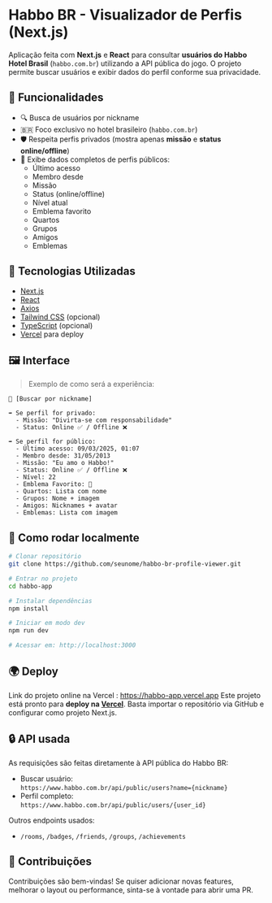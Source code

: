 # Habbo BR - Visualizador de Perfis (Next.js)

Aplicação feita com **Next.js** e **React** para consultar **usuários do Habbo Hotel Brasil** (`habbo.com.br`) utilizando a API pública do jogo. O projeto permite buscar usuários e exibir dados do perfil conforme sua privacidade.

## 🧩 Funcionalidades

- 🔍 Busca de usuários por nickname
- 🇧🇷 Foco exclusivo no hotel brasileiro (`habbo.com.br`)
- 🛡️ Respeita perfis privados (mostra apenas **missão** e **status online/offline**)
- 📖 Exibe dados completos de perfis públicos:
  - Último acesso
  - Membro desde
  - Missão
  - Status (online/offline)
  - Nível atual
  - Emblema favorito
  - Quartos
  - Grupos
  - Amigos
  - Emblemas

## 🧪 Tecnologias Utilizadas

- [Next.js](https://nextjs.org/)
- [React](https://reactjs.org/)
- [Axios](https://axios-http.com/)
- [Tailwind CSS](https://tailwindcss.com/) (opcional)
- [TypeScript](https://www.typescriptlang.org/) (opcional)
- [Vercel](https://vercel.com/) para deploy

## 🖼️ Interface

> Exemplo de como será a experiência:
```
🔎 [Buscar por nickname]

➡️ Se perfil for privado:
  - Missão: "Divirta-se com responsabilidade"
  - Status: Online ✅ / Offline ❌

➡️ Se perfil for público:
  - Último acesso: 09/03/2025, 01:07
  - Membro desde: 31/05/2013
  - Missão: "Eu amo o Habbo!"
  - Status: Online ✅ / Offline ❌
  - Nível: 22
  - Emblema Favorito: 🏅
  - Quartos: Lista com nome
  - Grupos: Nome + imagem
  - Amigos: Nicknames + avatar
  - Emblemas: Lista com imagem
```

## 🚀 Como rodar localmente

```bash
# Clonar repositório
git clone https://github.com/seunome/habbo-br-profile-viewer.git

# Entrar no projeto
cd habbo-app

# Instalar dependências
npm install

# Iniciar em modo dev
npm run dev

# Acessar em: http://localhost:3000
```

## 🌍 Deploy
Link do projeto online na Vercel : https://habbo-app.vercel.app
Este projeto está pronto para **deploy na [Vercel](https://vercel.com/)**. Basta importar o repositório via GitHub e configurar como projeto Next.js.

## 🔒 API usada

As requisições são feitas diretamente à API pública do Habbo BR:

- Buscar usuário:  
  `https://www.habbo.com.br/api/public/users?name={nickname}`
- Perfil completo:  
  `https://www.habbo.com.br/api/public/users/{user_id}`

Outros endpoints usados:
- `/rooms`, `/badges`, `/friends`, `/groups`, `/achievements`

## 🤝 Contribuições

Contribuições são bem-vindas! Se quiser adicionar novas features, melhorar o layout ou performance, sinta-se à vontade para abrir uma PR.

